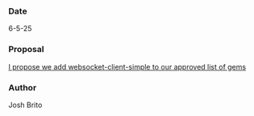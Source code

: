 ### Date
6-5-25

### Proposal
[ I propose we add websocket-client-simple to our approved list of gems](https://flipswitch.slack.com/archives/C02GC9LSTFT/p1749188668261279)

### Author
Josh Brito